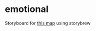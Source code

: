 # emotional

Storyboard for [this map](https://osu.ppy.sh/beatmapsets/1514319#osu/3100287) using storybrew
